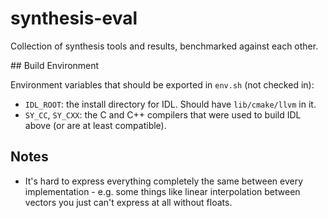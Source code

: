 # synthesis-eval
Collection of synthesis tools and results, benchmarked against each other.

## Build Environment

Environment variables that should be exported in `env.sh` (not checked in):
* `IDL_ROOT`: the install directory for IDL. Should have `lib/cmake/llvm` in it.
* `SY_CC`, `SY_CXX`: the C and C++ compilers that were used to build IDL above
  (or are at least compatible).

## Notes

* It's hard to express everything completely the same between every
  implementation - e.g. some things like linear interpolation between vectors
  you just can't express at all without floats.
